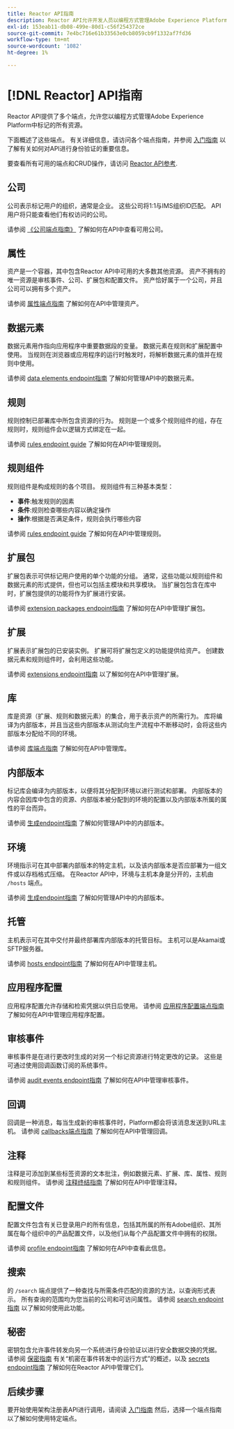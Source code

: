 ```yaml
---
title: Reactor API指南
description: Reactor API允许开发人员以编程方式管理Adobe Experience Platform中标记的所有资源。 请阅读本指南，了解如何使用API执行关键操作。
exl-id: 153eab11-db08-499e-80d1-c56f254372ce
source-git-commit: 7e4bc716e61b33563e0cb8059cb9f1332af7fd36
workflow-type: tm+mt
source-wordcount: '1082'
ht-degree: 1%

---
```


# [!DNL Reactor] API指南

Reactor API提供了多个端点，允许您以编程方式管理Adobe Experience Platform中标记的所有资源。

下面概述了这些端点。 有关详细信息，请访问各个端点指南，并参阅 [入门指南](./getting-started.md) 以了解有关如何对API进行身份验证的重要信息。

要查看所有可用的端点和CRUD操作，请访问 [Reactor API参考](https://www.adobe.io/experience-platform-apis/references/reactor/).

## 公司

公司表示标记用户的组织，通常是企业。 这些公司将1:1与IMS组织ID匹配。 API用户将只能查看他们有权访问的公司。

请参阅 [《公司端点指南》](./endpoints/companies.md) 了解如何在API中查看可用公司。

## 属性

资产是一个容器，其中包含Reactor API中可用的大多数其他资源。 资产不拥有的唯一资源是审核事件、公司、扩展包和配置文件。 资产恰好属于一个公司，并且公司可以拥有多个资产。

请参阅 [属性端点指南](./endpoints/properties.md) 了解如何在API中管理资产。

## 数据元素

数据元素用作指向应用程序中重要数据段的变量。 数据元素在规则和扩展配置中使用。 当规则在浏览器或应用程序的运行时触发时，将解析数据元素的值并在规则中使用。

请参阅 [data elements endpoint指南](./endpoints/data-elements.md) 了解如何管理API中的数据元素。

## 规则

规则控制已部署库中所包含资源的行为。 规则是一个或多个规则组件的组，存在规则时，规则组件会以逻辑方式绑定在一起。

请参阅 [rules endpoint guide](./endpoints/rules.md) 了解如何在API中管理规则。

## 规则组件

规则组件是构成规则的各个项目。 规则组件有三种基本类型：

* **事件**:触发规则的因素
* **条件**:规则检查哪些内容以确定操作
* **操作**:根据是否满足条件，规则会执行哪些内容

请参阅 [rules endpoint guide](./endpoints/rules.md) 了解如何在API中管理规则。

## 扩展包

扩展包表示可供标记用户使用的单个功能的分组。 通常，这些功能以规则组件和数据元素的形式提供，但也可以包括主模块和共享模块。 当扩展包包含在库中时，扩展包提供的功能将作为扩展进行安装。

请参阅 [extension packages endpoint指南](./endpoints/extension-packages.md) 了解如何在API中管理扩展包。

## 扩展

扩展表示扩展包的已安装实例。 扩展可将扩展包定义的功能提供给资产。 创建数据元素和规则组件时，会利用这些功能。

请参阅 [extensions endpoint指南](./endpoints/extensions.md) 以了解如何在API中管理扩展。

## 库

库是资源（扩展、规则和数据元素）的集合，用于表示资产的所需行为。 库将编译为内部版本，并且当这些内部版本从测试向生产流程中不断移动时，会将这些内部版本分配给不同的环境。

请参阅 [库端点指南](./endpoints/libraries.md) 了解如何在API中管理库。

## 内部版本

标记库会编译为内部版本，以便将其分配到环境以进行测试和部署。 内部版本的内容会因库中包含的资源、内部版本被分配到的环境的配置以及内部版本所属的属性的平台而异。

请参阅 [生成endpoint指南](./endpoints/builds.md) 了解如何管理API中的内部版本。

## 环境

环境指示可在其中部署内部版本的特定主机，以及该内部版本是否应部署为一组文件或以存档格式压缩。 在Reactor API中，环境与主机本身是分开的，主机由 `/hosts` 端点。

请参阅 [生成endpoint指南](./endpoints/builds.md) 了解如何管理API中的内部版本。

## 托管

主机表示可在其中交付并最终部署库内部版本的托管目标。 主机可以是Akamai或SFTP服务器。

请参阅 [hosts endpoint指南](./endpoints/hosts.md) 了解如何在API中管理主机。

## 应用程序配置

应用程序配置允许存储和检索凭据以供日后使用。 请参阅 [应用程序配置端点指南](./endpoints/app-configurations.md) 了解如何在API中管理应用程序配置。

## 审核事件

审核事件是在进行更改时生成的对另一个标记资源进行特定更改的记录。 这些是可通过使用回调函数订阅的系统事件。

请参阅 [audit events endpoint指南](./endpoints/audit-events.md) 了解如何在API中管理审核事件。

## 回调

回调是一种消息，每当生成新的审核事件时，Platform都会将该消息发送到URL主机。 请参阅 [callbacks端点指南](./endpoints/callbacks.md) 了解如何在API中管理回调。

## 注释

注释是可添加到某些标签资源的文本批注，例如数据元素、扩展、库、属性、规则和规则组件。 请参阅 [注释终结指南](./endpoints/notes.md) 了解如何在API中管理注释。

## 配置文件

配置文件包含有关已登录用户的所有信息，包括其所属的所有Adobe组织、其所属在每个组织中的产品配置文件，以及他们从每个产品配置文件中拥有的权限。

请参阅 [profile endpoint指南](./endpoints/profile.md) 了解如何在API中查看此信息。

## 搜索

的 `/search` 端点提供了一种查找与所需条件匹配的资源的方法，以查询形式表示。 所有查询的范围均为您当前的公司和可访问属性。 请参阅 [search endpoint指南](./endpoints/search.md) 以了解如何使用此功能。

## 秘密

密钥包含允许事件转发向另一个系统进行身份验证以进行安全数据交换的凭据。 请参阅 [保密指南](./guides/secrets.md) 有关“机密在事件转发中的运行方式”的概述，以及 [secrets endpoint指南](./endpoints/secrets.md) 了解如何在Reactor API中管理它们。

## 后续步骤

要开始使用架构注册表API进行调用，请阅读 [入门指南](./getting-started.md) 然后，选择一个端点指南以了解如何使用特定端点。
